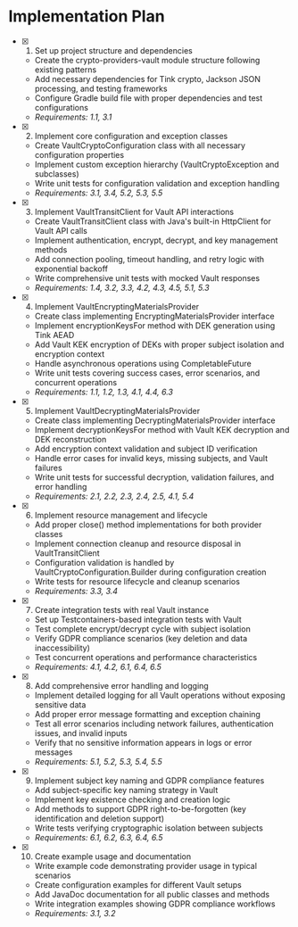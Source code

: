 # Implementation Plan

- [x] 1. Set up project structure and dependencies
  - Create the crypto-providers-vault module structure following existing patterns
  - Add necessary dependencies for Tink crypto, Jackson JSON processing, and testing frameworks
  - Configure Gradle build file with proper dependencies and test configurations
  - _Requirements: 1.1, 3.1_

- [x] 2. Implement core configuration and exception classes
  - Create VaultCryptoConfiguration class with all necessary configuration properties
  - Implement custom exception hierarchy (VaultCryptoException and subclasses)
  - Write unit tests for configuration validation and exception handling
  - _Requirements: 3.1, 3.4, 5.2, 5.3, 5.5_

- [x] 3. Implement VaultTransitClient for Vault API interactions
  - Create VaultTransitClient class with Java's built-in HttpClient for Vault API calls
  - Implement authentication, encrypt, decrypt, and key management methods
  - Add connection pooling, timeout handling, and retry logic with exponential backoff
  - Write comprehensive unit tests with mocked Vault responses
  - _Requirements: 1.4, 3.2, 3.3, 4.2, 4.3, 4.5, 5.1, 5.3_

- [x] 4. Implement VaultEncryptingMaterialsProvider
  - Create class implementing EncryptingMaterialsProvider interface
  - Implement encryptionKeysFor method with DEK generation using Tink AEAD
  - Add Vault KEK encryption of DEKs with proper subject isolation and encryption context
  - Handle asynchronous operations using CompletableFuture
  - Write unit tests covering success cases, error scenarios, and concurrent operations
  - _Requirements: 1.1, 1.2, 1.3, 4.1, 4.4, 6.3_

- [x] 5. Implement VaultDecryptingMaterialsProvider
  - Create class implementing DecryptingMaterialsProvider interface
  - Implement decryptionKeysFor method with Vault KEK decryption and DEK reconstruction
  - Add encryption context validation and subject ID verification
  - Handle error cases for invalid keys, missing subjects, and Vault failures
  - Write unit tests for successful decryption, validation failures, and error handling
  - _Requirements: 2.1, 2.2, 2.3, 2.4, 2.5, 4.1, 5.4_

- [x] 6. Implement resource management and lifecycle
  - Add proper close() method implementations for both provider classes
  - Implement connection cleanup and resource disposal in VaultTransitClient
  - Configuration validation is handled by VaultCryptoConfiguration.Builder during configuration creation
  - Write tests for resource lifecycle and cleanup scenarios
  - _Requirements: 3.3, 3.4_

- [x] 7. Create integration tests with real Vault instance
  - Set up Testcontainers-based integration tests with Vault
  - Test complete encrypt/decrypt cycle with subject isolation
  - Verify GDPR compliance scenarios (key deletion and data inaccessibility)
  - Test concurrent operations and performance characteristics
  - _Requirements: 4.1, 4.2, 6.1, 6.4, 6.5_

- [x] 8. Add comprehensive error handling and logging
  - Implement detailed logging for all Vault operations without exposing sensitive data
  - Add proper error message formatting and exception chaining
  - Test all error scenarios including network failures, authentication issues, and invalid inputs
  - Verify that no sensitive information appears in logs or error messages
  - _Requirements: 5.1, 5.2, 5.3, 5.4, 5.5_

- [x] 9. Implement subject key naming and GDPR compliance features
  - Add subject-specific key naming strategy in Vault
  - Implement key existence checking and creation logic
  - Add methods to support GDPR right-to-be-forgotten (key identification and deletion support)
  - Write tests verifying cryptographic isolation between subjects
  - _Requirements: 6.1, 6.2, 6.3, 6.4, 6.5_

- [x] 10. Create example usage and documentation
  - Write example code demonstrating provider usage in typical scenarios
  - Create configuration examples for different Vault setups
  - Add JavaDoc documentation for all public classes and methods
  - Write integration examples showing GDPR compliance workflows
  - _Requirements: 3.1, 3.2_